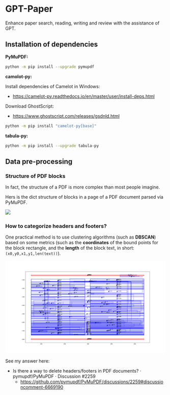 # GPT-Paper

Enhance paper search, reading, writing and review with the assistance of GPT.

## Installation of dependencies

**PyMuPDF:**

```sh
python -m pip install --upgrade pymupdf
```

**camolot-py:**

Install dependencies of Camelot in Windows:
  * https://camelot-py.readthedocs.io/en/master/user/install-deps.html

Download GhostScript:
* https://www.ghostscript.com/releases/gsdnld.html


```sh
python -m pip install "camelot-py[base]"
```

**tabula-py:**

```sh
python -m pip install --upgrade tabula-py
```

## Data pre-processing

### Structure of PDF blocks

In fact, the structure of a PDF is more complex than most people imagine.

Hers is the dict structure of blocks in a page of a PDF document parsed via PyMuPDF.

![](https://pymupdf.readthedocs.io/en/latest/_images/img-textpage.png)


### How to categorize headers and footers?

One practical method is to use clustering algorithms (such as **DBSCAN**) based on some metrics (such as the **coordinates** of the bound points for the block rectangle, and the **length** of the block text, in short: `(x0,y0,x1,y1,len(text))`).

![](./examples/headers-categorize-1.png)

See my answer here:

* Is there a way to delete headers/footers in PDF documents? · pymupdf/PyMuPDF · Discussion #2259
  * https://github.com/pymupdf/PyMuPDF/discussions/2259#discussioncomment-6669190